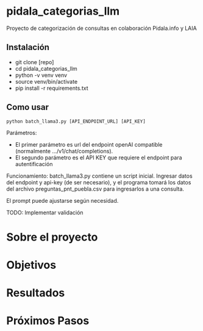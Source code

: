 # pidala_categorias_llm
 Proyecto de categorización de consultas en colaboración Pidala.info y LAIA

## Instalación
- git clone [repo]
- cd pidala_categorias_llm
- python -v venv venv
- source venv/bin/activate
- pip install -r requirements.txt

## Como usar
```python batch_llama3.py [API_ENDPOINT_URL] [API_KEY]```

Parámetros: 
- El primer parámetro es url del endpoint openAI compatible (normalmente .../v1/chat/completions).
- El segundo parámetro es el API KEY que requiere el endpoint para autentificación

Funcionamiento: batch_llama3.py contiene un script inicial. Ingresar datos del endpoint y api-key (de ser necesario), y el programa tomará los datos del archivo preguntas_pnt_puebla.csv para ingresarlos a una consulta.

 El prompt puede ajustarse según necesidad. 

TODO: Implementar validación

 # Sobre el proyecto

 # Objetivos

 # Resultados

 # Próximos Pasos


